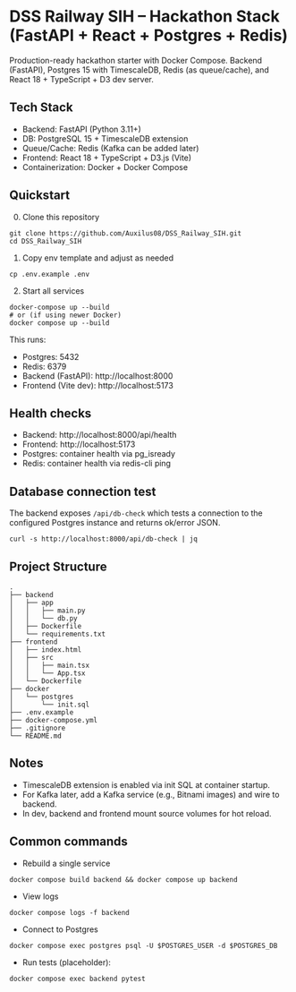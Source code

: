 # DSS Railway SIH – Hackathon Stack (FastAPI + React + Postgres + Redis)

Production-ready hackathon starter with Docker Compose. Backend (FastAPI), Postgres 15 with TimescaleDB, Redis (as queue/cache), and React 18 + TypeScript + D3 dev server.

## Tech Stack
- Backend: FastAPI (Python 3.11+)
- DB: PostgreSQL 15 + TimescaleDB extension
- Queue/Cache: Redis (Kafka can be added later)
- Frontend: React 18 + TypeScript + D3.js (Vite)
- Containerization: Docker + Docker Compose

## Quickstart

0. Clone this repository
```
git clone https://github.com/Auxilus08/DSS_Railway_SIH.git
cd DSS_Railway_SIH
```

1. Copy env template and adjust as needed
```
cp .env.example .env
```

2. Start all services
```
docker-compose up --build
# or (if using newer Docker)
docker compose up --build
```

This runs:
- Postgres: 5432
- Redis: 6379
- Backend (FastAPI): http://localhost:8000
- Frontend (Vite dev): http://localhost:5173

## Health checks
- Backend: http://localhost:8000/api/health
- Frontend: http://localhost:5173
- Postgres: container health via pg_isready
- Redis: container health via redis-cli ping

## Database connection test
The backend exposes `/api/db-check` which tests a connection to the configured Postgres instance and returns ok/error JSON.

```
curl -s http://localhost:8000/api/db-check | jq
```

## Project Structure
```
.
├── backend
│   ├── app
│   │   ├── main.py
│   │   └── db.py
│   ├── Dockerfile
│   └── requirements.txt
├── frontend
│   ├── index.html
│   ├── src
│   │   ├── main.tsx
│   │   └── App.tsx
│   └── Dockerfile
├── docker
│   └── postgres
│       └── init.sql
├── .env.example
├── docker-compose.yml
├── .gitignore
└── README.md
```

## Notes
- TimescaleDB extension is enabled via init SQL at container startup.
- For Kafka later, add a Kafka service (e.g., Bitnami images) and wire to backend.
- In dev, backend and frontend mount source volumes for hot reload.

## Common commands
- Rebuild a single service
```
docker compose build backend && docker compose up backend
```

- View logs
```
docker compose logs -f backend
```

- Connect to Postgres
```
docker compose exec postgres psql -U $POSTGRES_USER -d $POSTGRES_DB
```

- Run tests (placeholder):
```
docker compose exec backend pytest
```
